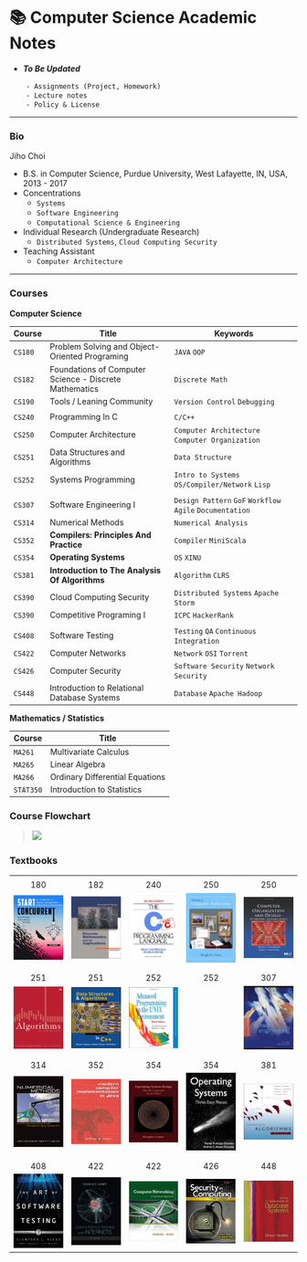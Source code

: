 # 📚 Computer Science Academic Notes



- ***To Be Updated***
```
    - Assignments (Project, Homework)
    - Lecture notes
    - Policy & License
```

---

### Bio

Jiho Choi

- B.S. in Computer Science, Purdue University, West Lafayette, IN, USA, 2013 - 2017
- Concentrations
  - `Systems`
  - `Software Engineering`
  - `Computational Science & Engineering`
- Individual Research (Undergraduate Research)
  - `Distributed Systems`, `Cloud Computing Security`
- Teaching Assistant
  - `Computer Architecture`

---


### Courses

**Computer Science**

| Course   | Title                                                  | Keywords                                            |
| -------- | ------------------------------------------------------ | --------------------------------------------------- |
| `CS180`  | Problem Solving and Object-Oriented Programing         | `JAVA` `OOP`                                        |
| `CS182`  | Foundations of Computer Science - Discrete Mathematics | `Discrete Math`                                     |
| `CS190`  | Tools / Leaning Community                              | `Version Control` `Debugging`                       |
|          |                                                        |                                                     |
| `CS240`  | Programming In C                                       | `C/C++`                                             |
| `CS250`  | Computer Architecture                                  | `Computer Architecture` `Computer Organization`     |
| `CS251`  | Data Structures and Algorithms                         | `Data Structure`                                    |
| `CS252`  | Systems Programming                                    | `Intro to Systems` `OS/Compiler/Network` `Lisp`     |
|          |                                                        |                                                     |
| `CS307`  | Software Engineering I                                 | `Design Pattern` `GoF` `Workflow` `Agile` `Documentation` |
| `CS314`  | Numerical Methods                                      | `Numerical Analysis`                                |
| `CS352`  | **Compilers: Principles And Practice**                 | `Compiler` `MiniScala`                              |
| `CS354`  | **Operating Systems**                                  | `OS` `XINU`                                         |
| `CS381`  | **Introduction to The Analysis Of Algorithms**         | `Algorithm` `CLRS`                                  |
| `CS390`  | Cloud Computing Security                               | `Distributed Systems` `Apache Storm`                |
| `CS390`  | Competitive Programing I                               | `ICPC` `HackerRank`                                 |
|          |                                                        |                                                     |
| `CS408`  | Software Testing                                       | `Testing` `QA` `Continuous Integration`             |
| `CS422`  | Computer Networks                                      | `Network` `OSI` `Torrent`                           |
| `CS426`  | Computer Security                                      | `Software Security` `Network Security`              |
| `CS448`  | Introduction to Relational Database Systems            | `Database` `Apache Hadoop`                          |



**Mathematics / Statistics**

| Course    | Title                           |
| --------- | ------------------------------- |
| `MA261`   | Multivariate Calculus           |
| `MA265`   | Linear Algebra                  |
| `MA266`   | Ordinary Differential Equations |
| `STAT350` | Introduction to Statistics      |



### Course Flowchart

> ![](https://github.com/JihoChoi/cs-courses/blob/master/assets/courses.png?raw=true)



### Textbooks

|     |     |     |     |     |
| :-: | :-: | :-: | :-: | :-: |
|     |     |     |     |     |
| 180 | 182 | 240 | 250 | 250 |
| <img src="assets/textbooks/180.jpg" width="200"> | <img src="assets/textbooks/182.jpg" width="200"> | <img src="assets/textbooks/240.jpg" width="200"> | <img src="assets/textbooks/250-1.jpg" width="200"> | <img src="assets/textbooks/250-2.jpg" width="200"> |
|     |     |     |     |     |
|     |     |     |     |     |
| 251 | 251 | 252 | 252 | 307 |
| <img src="assets/textbooks/251-1.png" width="200"> | <img src="assets/textbooks/251-2.jpg" width="200"> | <img src="assets/textbooks/252.jpg" width="200"> |  | <img src="assets/textbooks/307.jpg" width="200"> |
|     |     |     |     |     |
|     |     |     |     |     |
| 314 | 352 | 354 | 354 | 381 |
| <img src="assets/textbooks/314.png" width="200"> | <img src="assets/textbooks/352.jpg" width="200"> | <img src="assets/textbooks/354-1.jpg" width="200"> | <img src="assets/textbooks/354-2.jpg" width="200"> | <img src="assets/textbooks/381.jpg" width="200"> |
|     |     |     |     |     |
|     |     |     |     |     |
| 408 | 422 | 422 | 426 | 448 |
| <img src="assets/textbooks/408.jpg" width="200"> | <img src="assets/textbooks/422-1.jpg" width="200"> | <img src="assets/textbooks/422-2.jpg" width="200"> | <img src="assets/textbooks/426.jpg" width="200"> | <img src="assets/textbooks/448.jpg" width="200"> |



[0]: https://github.com/JihoChoi
